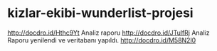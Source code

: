 # kizlar-ekibi-wunderlist-projesi
http://docdro.id/Hthc9Yt Analiz raporu
http://docdro.id/JTulfRj Analiz Raporu yenilendi ve veritabanı yapıldı.
http://docdro.id/M58N2l0
